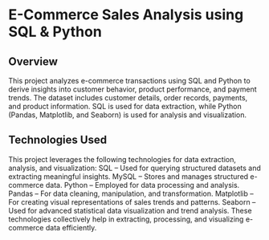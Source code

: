 # E-Commerce Sales Analysis using SQL & Python
## Overview
This project analyzes e-commerce transactions using SQL and Python to derive insights into customer behavior, product performance, and payment trends. The dataset includes customer details, order records, payments, and product information. SQL is used for data extraction, while Python (Pandas, Matplotlib, and Seaborn) is used for analysis and visualization.

## Technologies Used
This project leverages the following technologies for data extraction, analysis, and visualization:
SQL – Used for querying structured datasets and extracting meaningful insights.
MySQL – Stores and manages structured e-commerce data.
Python – Employed for data processing and analysis.
Pandas – For data cleaning, manipulation, and transformation.
Matplotlib – For creating visual representations of sales trends and patterns.
Seaborn – Used for advanced statistical data visualization and trend analysis.
These technologies collectively help in extracting, processing, and visualizing e-commerce data efficiently.

